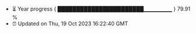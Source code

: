 - ⏳ Year progress { ███████████████████████▁▁▁▁▁▁▁ } 79.91 %
- ⏰ Updated on Thu, 19 Oct 2023 16:22:40 GMT

